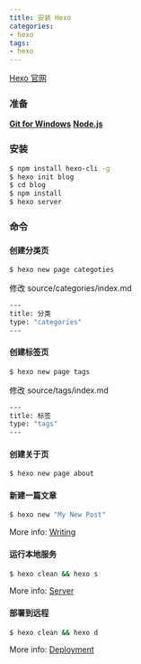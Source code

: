 ```yaml
---
title: 安装 Hexo
categories: 
- hexo
tags:
- hexo
---
```


[Hexo 官网](https://hexo.io/zh-cn/)

### 准备

**[Git for Windows](https://git-scm.com/download/win)**
**[Node.js](https://nodejs.org/zh-cn/)**

### 安装

```bash
$ npm install hexo-cli -g
$ hexo init blog
$ cd blog
$ npm install
$ hexo server
```

### 命令

#### 创建分类页

``` bash
$ hexo new page categoties
```

修改 source/categories/index.md

``` bash
---
title: 分类
type: "categories"
---
```

#### 创建标签页

``` bash
$ hexo new page tags
```

修改 source/tags/index.md

``` bash
---
title: 标签
type: "tags"
---
```

#### 创建关于页

``` bash
$ hexo new page about
```

#### 新建一篇文章

``` bash
$ hexo new "My New Post"
```

More info: [Writing](https://hexo.io/zh-cn/docs/writing)

#### 运行本地服务

``` bash
$ hexo clean && hexo s
```

More info: [Server](https://hexo.io/zh-cn/docs/server.html)

#### 部署到远程

``` bash
$ hexo clean && hexo d
```

More info: [Deployment](https://hexo.io/zh-cn/docs/deployment.html)
